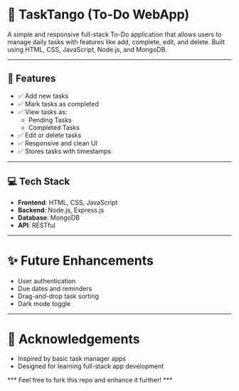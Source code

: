 # 📝 TaskTango (To-Do WebApp)

A simple and responsive full-stack To-Do application that allows users to manage daily tasks with features like add, complete, edit, and delete. Built using HTML, CSS, JavaScript, Node.js, and MongoDB.

---

## 🚀 Features

- ✅ Add new tasks
- ✅ Mark tasks as completed
- ✅ View tasks as:
  - Pending Tasks
  - Completed Tasks
- ✅ Edit or delete tasks
- ✅ Responsive and clean UI
- ✅ Stores tasks with timestamps

---

## 💻 Tech Stack

- **Frontend**: HTML, CSS, JavaScript
- **Backend**: Node.js, Express.js
- **Database**: MongoDB
- **API**: RESTful

---
# ✨ Future Enhancements

- User authentication
- Due dates and reminders
- Drag-and-drop task sorting
- Dark mode toggle

---
# 🙌 Acknowledgements

 - Inspired by basic task manager apps
 - Designed for learning full-stack app development

 *** Feel free to fork this repo and enhance it further! ***


